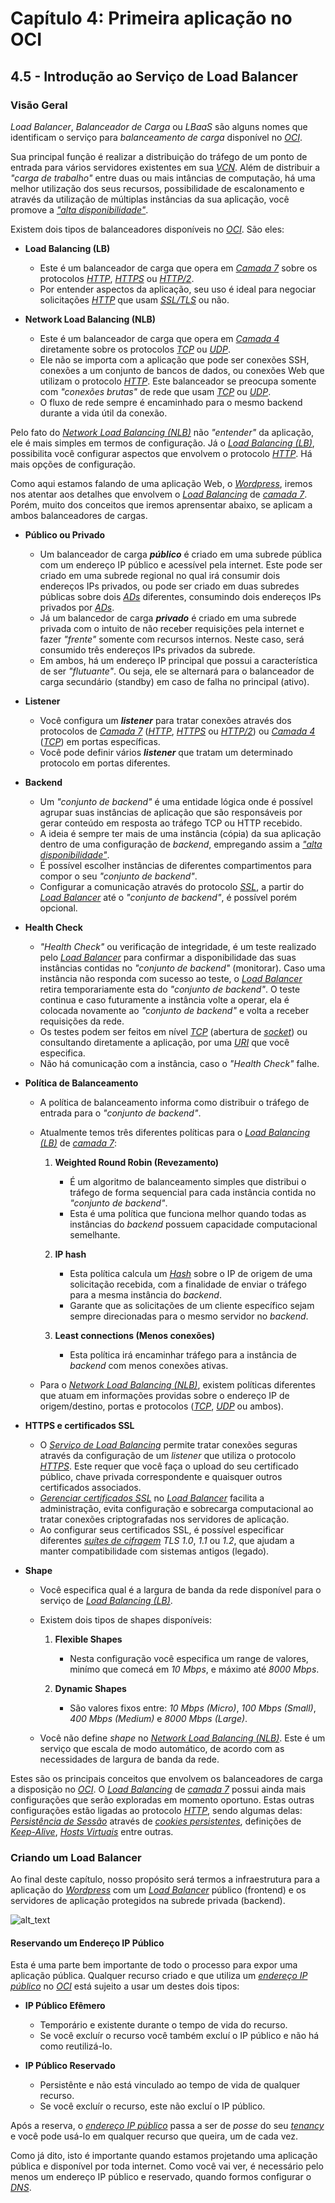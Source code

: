# Capítulo 4: Primeira aplicação no OCI

## 4.5 - Introdução ao Serviço de Load Balancer

### __Visão Geral__

_Load Balancer_, _Balanceador de Carga_ ou _LBaaS_ são alguns nomes que identificam o serviço para _balanceamento de carga_ disponível no _[OCI](https://www.oracle.com/cloud/)_.

Sua principal função é realizar a distribuição do tráfego de um ponto de entrada para vários servidores existentes em sua _[VCN](https://docs.oracle.com/pt-br/iaas/Content/Network/Tasks/managingVCNs_topic-Overview_of_VCNs_and_Subnets.htm)_. Além de distribuir a _"carga de trabalho"_ entre duas ou mais intâncias de computação, há uma melhor utilização dos seus recursos, possibilidade de escalonamento e através da utilização de múltiplas instâncias da sua aplicação, você promove a _["alta disponibilidade"](https://en.wikipedia.org/wiki/High_availability)_.

Existem dois tipos de balanceadores disponíveis no _[OCI](https://www.oracle.com/cloud/)_. São eles:

- **Load Balancing (LB)**
    - Este é um balanceador de carga que opera em _[Camada 7](https://pt.wikipedia.org/wiki/Camada_de_aplica%C3%A7%C3%A3o)_ sobre os protocolos _[HTTP](https://pt.wikipedia.org/wiki/Hypertext_Transfer_Protocol)_, _[HTTPS](https://pt.wikipedia.org/wiki/Hyper_Text_Transfer_Protocol_Secure)_ ou _[HTTP/2](https://pt.wikipedia.org/wiki/HTTP/2)_.
    - Por entender aspectos da aplicação, seu uso é ideal para negociar solicitações _[HTTP](https://pt.wikipedia.org/wiki/Hypertext_Transfer_Protocol)_ que usam _[SSL/TLS](https://pt.wikipedia.org/wiki/Transport_Layer_Security)_ ou não.

- **Network Load Balancing (NLB)**
    - Este é um balanceador de carga que opera em _[Camada 4](https://pt.wikipedia.org/wiki/Camada_de_transporte)_ diretamente sobre os protocolos _[TCP](https://pt.wikipedia.org/wiki/Transmission_Control_Protocol)_ ou _[UDP](https://pt.wikipedia.org/wiki/User_Datagram_Protocol)_.
    - Ele não se importa com a aplicação que pode ser conexões SSH, conexões a um conjunto de bancos de dados, ou conexões Web que utilizam o protocolo _[HTTP](https://pt.wikipedia.org/wiki/Hypertext_Transfer_Protocol)_. Este balanceador se preocupa somente com _"conexões brutas"_ de rede que usam _[TCP](https://pt.wikipedia.org/wiki/Transmission_Control_Protocol)_ ou _[UDP](https://pt.wikipedia.org/wiki/User_Datagram_Protocol)_.
    - O fluxo de rede sempre é encaminhado para o mesmo backend durante a vida útil da conexão. 
 
Pelo fato do _[Network Load Balancing (NLB)](https://docs.oracle.com/pt-br/iaas/Content/NetworkLoadBalancer/overview.htm)_ não _"entender"_ da aplicação, ele é mais simples em termos de configuração. Já o _[Load Balancing (LB)](https://docs.oracle.com/pt-br/iaas/Content/Balance/Concepts/balanceoverview.htm)_, possibilita você configurar aspectos que envolvem o protocolo _[HTTP](https://pt.wikipedia.org/wiki/Hypertext_Transfer_Protocol)_. Há mais opções de configuração.

Como aqui estamos falando de uma aplicação Web, o _[Wordpress](https://pt.wikipedia.org/wiki/WordPress)_, iremos nos atentar aos detalhes que envolvem o _[Load Balancing](https://docs.oracle.com/pt-br/iaas/Content/Balance/Concepts/balanceoverview.htm)_ de _[camada 7](https://pt.wikipedia.org/wiki/Camada_de_aplica%C3%A7%C3%A3o)_. Porém, muito dos conceitos que iremos aprensentar abaixo, se aplicam a ambos balanceadores de cargas.

- **Público ou Privado**
    - Um balanceador de carga _**público**_ é criado em uma subrede pública com um endereço IP público e acessível pela internet. Este pode ser criado em uma subrede regional no qual irá consumir dois endereços IPs privados, ou pode ser criado em duas subredes públicas sobre dois _[ADs](https://docs.oracle.com/pt-br/iaas/Content/General/Concepts/regions.htm#About)_ diferentes, consumindo dois endereços IPs privados por _[ADs](https://docs.oracle.com/pt-br/iaas/Content/General/Concepts/regions.htm#About)_.
   - Já um balancedor de carga _**privado**_ é criado em uma subrede privada com o intuito de não receber requisições pela internet e fazer _"frente"_ somente com recursos internos. Neste caso, será consumido três endereços IPs privados da subrede.
    - Em ambos, há um endereço IP principal que possui a característica de ser _"flutuante"_. Ou seja, ele se alternará para o balanceador de carga secundário (standby) em caso de falha no principal (ativo).

- **Listener**
    - Você configura um _**listener**_ para tratar conexões através dos protocolos de _[Camada 7](https://pt.wikipedia.org/wiki/Camada_de_aplica%C3%A7%C3%A3o)_ (_[HTTP](https://pt.wikipedia.org/wiki/Hypertext_Transfer_Protocol)_, _[HTTPS](https://pt.wikipedia.org/wiki/Hyper_Text_Transfer_Protocol_Secure)_ ou _[HTTP/2](https://pt.wikipedia.org/wiki/HTTP/2)_) ou _[Camada 4](https://pt.wikipedia.org/wiki/Camada_de_transporte)_ (_[TCP](https://pt.wikipedia.org/wiki/Transmission_Control_Protocol)_) em portas específicas.
    - Você pode definir vários _**listener**_ que tratam um determinado protocolo em portas diferentes.

- **Backend**    
    - Um _"conjunto de backend"_ é uma entidade lógica onde é possível agrupar suas instâncias de aplicação que são responsáveis por gerar conteúdo em resposta ao tráfego TCP ou HTTP recebido.        
    - A ideia é sempre ter mais de uma instância (cópia) da sua aplicação dentro de uma configuração de _backend_, empregando assim a _["alta disponibilidade"](https://en.wikipedia.org/wiki/High_availability)_.
    - É possível escolher instâncias de diferentes compartimentos para compor o seu _"conjunto de backend"_.
    - Configurar a comunicação através do protocolo _[SSL](https://pt.wikipedia.org/wiki/Transport_Layer_Security)_, a partir do _[Load Balancer](https://docs.oracle.com/pt-br/iaas/Content/Balance/Concepts/balanceoverview.htm)_ até o _"conjunto de backend"_, é possível porém opcional.

- **Health Check**
    - _"Health Check"_ ou verificação de integridade, é um teste realizado pelo _[Load Balancer](https://docs.oracle.com/pt-br/iaas/Content/Balance/Concepts/balanceoverview.htm)_ para confirmar a disponibilidade das suas instâncias contidas no _"conjunto de backend"_ (monitorar). Caso uma instância não responda com sucesso ao teste, o _[Load Balancer](https://docs.oracle.com/pt-br/iaas/Content/Balance/Concepts/balanceoverview.htm)_ retira temporariamente esta do _"conjunto de backend"_. O teste continua e caso futuramente a instância volte a operar, ela é colocada novamente ao _"conjunto de backend"_ e volta a receber requisições da rede.
    - Os testes podem ser feitos em nível _[TCP](https://pt.wikipedia.org/wiki/Transmission_Control_Protocol)_ (abertura de _[socket](https://pt.wikipedia.org/wiki/Soquete_de_rede)_) ou consultando diretamente a aplicação, por uma _[URI](https://pt.wikipedia.org/wiki/URI)_ que você especifica.
    - Não há comunicação com a instância, caso o _"Health Check"_ falhe.

- **Política de Balanceamento**    
    - A política de balanceamento informa como distribuir o tráfego de entrada para o _"conjunto de backend"_.
    - Atualmente temos três diferentes políticas para o _[Load Balancing (LB)](https://docs.oracle.com/pt-br/iaas/Content/Balance/Concepts/balanceoverview.htm)_ de _[camada 7](https://pt.wikipedia.org/wiki/Camada_de_aplica%C3%A7%C3%A3o)_:
        1. **Weighted Round Robin (Revezamento)**
            - É um algoritmo de balanceamento simples que distribui o tráfego de forma sequencial para cada instância contida no _"conjunto de backend"_.            
            - Esta é uma política que funciona melhor quando todas as instâncias do _backend_  possuem capacidade computacional semelhante.

        2. **IP hash**
            - Esta política calcula um _[Hash](https://pt.wikipedia.org/wiki/Fun%C3%A7%C3%A3o_hash)_ sobre o IP de origem de uma solicitação recebida, com a finalidade de enviar o tráfego para a mesma instância do _backend_.
            - Garante que as solicitações de um cliente específico sejam sempre direcionadas para o mesmo servidor no _backend_.
        
        3. **Least connections (Menos conexões)**
            - Esta política irá encaminhar tráfego para a instância de  _backend_ com menos conexões ativas.

    - Para o _[Network Load Balancing (NLB)](https://docs.oracle.com/pt-br/iaas/Content/NetworkLoadBalancer/overview.htm)_, existem políticas diferentes que atuam em informações providas sobre o endereço IP de origem/destino, portas e protocolos (_[TCP](https://pt.wikipedia.org/wiki/Transmission_Control_Protocol)_, _[UDP](https://pt.wikipedia.org/wiki/User_Datagram_Protocol)_ ou ambos).

- **HTTPS e certificados SSL**
    - O _[Serviço de Load Balancing](https://docs.oracle.com/pt-br/iaas/Content/Balance/Concepts/balanceoverview.htm)_ permite tratar conexões seguras através da configuração de um _listener_ que utiliza o protocolo _[HTTPS](https://pt.wikipedia.org/wiki/Hyper_Text_Transfer_Protocol_Secure)_. Este requer que você faça o upload do seu certificado público, chave privada correspondente e quaisquer outros certificados associados. 
    - _[Gerenciar certificados SSL](https://docs.oracle.com/pt-br/iaas/Content/Balance/Tasks/managingcertificates.htm)_ no _[Load Balancer](https://docs.oracle.com/pt-br/iaas/Content/Balance/Concepts/balanceoverview.htm)_ facilita a administração, evita configuração e sobrecarga computacional ao tratar conexões criptografadas nos servidores de aplicação.
    - Ao configurar seus certificados SSL, é possível especificar diferentes _[suítes de cifragem](https://docs.oracle.com/pt-br/iaas/Content/Balance/Tasks/managingciphersuites.htm)_ _TLS 1.0_, _1.1_ ou _1.2_, que ajudam a manter compatibilidade com sistemas antigos (legado).

- **Shape**
    - Você especifica qual é a largura de banda da rede disponível para o serviço de _[Load Balancing (LB)](https://docs.oracle.com/pt-br/iaas/Content/Balance/Concepts/balanceoverview.htm)_. 
    - Existem dois tipos de shapes disponíveis:
        1. **Flexible Shapes**
            - Nesta configuração você especifica um range de valores, minímo que comecá em _10 Mbps_, e máximo até _8000 Mbps_.
        
        1. **Dynamic Shapes**
            - São valores fixos entre: _10 Mbps (Micro)_, _100 Mbps (Small)_, _400 Mbps (Medium)_ e _8000 Mbps (Large)_.
            
    - Você não define _shape_ no _[Network Load Balancing (NLB)](https://docs.oracle.com/pt-br/iaas/Content/NetworkLoadBalancer/overview.htm)_. Este é um serviço que escala de modo automático, de acordo com as necessidades de largura de banda da rede.

Estes são os principais conceitos que envolvem os balanceadores de carga a disposição no _[OCI](https://www.oracle.com/cloud/)_. O _[Load Balancing](https://docs.oracle.com/pt-br/iaas/Content/Balance/Concepts/balanceoverview.htm)_ de _[camada 7](https://pt.wikipedia.org/wiki/Camada_de_aplica%C3%A7%C3%A3o)_ possui ainda mais configurações que serão exploradas em momento oportuno. Estas outras configurações estão ligadas ao protocolo _[HTTP](https://pt.wikipedia.org/wiki/Hypertext_Transfer_Protocol)_, sendo algumas delas: _[Persistência de Sessão](https://docs.oracle.com/pt-br/iaas/Content/Balance/Reference/sessionpersistence.htm)_ através de _[cookies persistentes](https://docs.oracle.com/pt-br/iaas/Content/Balance/Reference/sessionpersistence.htm#cook)_, definições de _[Keep-Alive](https://docs.oracle.com/pt-br/iaas/Content/Balance/Reference/connectionreuse.htm#KeepAliveSettings)_, _[Hosts Virtuais](https://docs.oracle.com/pt-br/iaas/Content/Balance/Tasks/managingrequest.htm)_ entre outras.

### __Criando um Load Balancer__

Ao final deste capítulo, nosso propósito será termos a infraestrutura para a aplicação do _[Wordpress](https://pt.wikipedia.org/wiki/WordPress)_ com um _[Load Balancer](https://docs.oracle.com/pt-br/iaas/Content/Balance/Concepts/balanceoverview.htm)_ público (frontend) e os servidores de aplicação protegidos na subrede privada (backend).

![alt_text](./images/ch4-5_lb1-wordpress.jpg "Load Balancer - Wordpress")

#### __Reservando um Endereço IP Público__

Esta é uma parte bem importante de todo o processo para expor uma aplicação pública. Qualquer recurso criado e que utiliza um _[endereço IP público](https://docs.oracle.com/pt-br/iaas/Content/Network/Tasks/managingpublicIPs.htm#Public_IP_Addresses)_ no _[OCI](https://www.oracle.com/cloud/)_ está sujeito a usar um destes dois tipos:

- **IP Público Efêmero**
    - Temporário e existente durante o tempo de vida do recurso. 
    - Se você excluír o recurso você também excluí o IP público e não há como reutilizá-lo.

- **IP Público Reservado**
    - Persistênte e não está vinculado ao tempo de vida de qualquer recurso.
    - Se você excluír o recurso, este não excluí o IP público.

Após a reserva, o _[endereço IP público](https://docs.oracle.com/pt-br/iaas/Content/Network/Tasks/managingpublicIPs.htm#Public_IP_Addresses)_ passa a ser de _posse_ do seu _[tenancy](https://docs.oracle.com/pt-br/iaas/Content/Identity/Tasks/managingtenancy.htm)_ e você pode usá-lo em qualquer recurso que queira, um de cada vez.

Como já dito, isto é importante quando estamos projetando uma aplicação pública e disponível por toda internet. Como você vai ver, é necessário pelo menos um endereço IP público e reservado, quando formos configurar o _[DNS](https://docs.oracle.com/pt-br/iaas/Content/DNS/Concepts/dnszonemanagement.htm)_.

